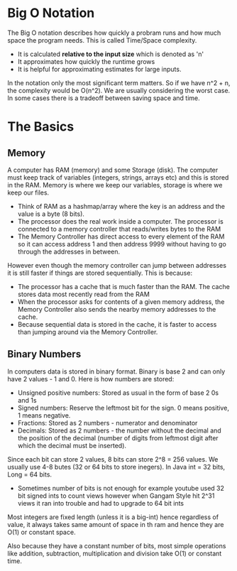 

# Big O Notation

The Big O notation describes how quickly a probram runs and how much space the program needs. This is called Time/Space complexity.

- It is calculated **relative to the input size** which is denoted as 'n'
- It approximates how quickly the runtime grows
- It is helpful for approximating estimates for large inputs.

In the notation only the most significant term matters. So if we have n^2 + n, the complexity would be O(n^2). We are usually considering the worst case. In some cases there is a tradeoff between saving space and time.

# The Basics

## Memory

A computer has RAM (memory) and some Storage (disk). The computer must keep track of variables (integers, strings, arrays etc) and this is stored in the RAM. Memory is where we keep our variables, storage is where we keep our files.

- Think of RAM as a hashmap/array where the key is an address and the value is a byte (8 bits).
- The processor does the real work inside a computer. The processor is connected to a memory controller that reads/writes bytes to the RAM
- The Memory Controller has direct access to every element of the RAM so it can access address 1 and then address 9999 without having to go through the addresses in between.

However even though the memory controller can jump between addresses it is still faster if things are stored sequentially. This is because: 

- The processor has a cache that is much faster than the RAM. The cache stores data most recently read from the RAM
- When the processor asks for contents of a given memory address, the Memory Controller also sends the nearby memory addresses to the cache.
- Because sequential data is stored in the cache, it is faster to access than jumping around via the Memory Controller.

## Binary Numbers

In computers data is stored in binary format. Binary is base 2 and can only have 2 values - 1 and 0. Here is how numbers are stored:

- Unsigned positive numbers: Stored as usual in the form of base 2 0s and 1s
- Signed numbers: Reserve the leftmost bit for the sign. 0 means positive, 1 means negative.
- Fractions: Stored as 2 numbers - numerator and denominator
- Decimals: Stored as 2 numbers - the number without the decimal and the position of the decimal (number of digits from leftmost digit after which the decimal must be inserted).

Since each bit can store 2 values, 8 bits can store 2^8 = 256 values. We usually use 4-8 butes (32 or 64 bits to store inegers). In Java int = 32 bits, Long = 64 bits.

  - Sometimes number of bits is not enough for example youtube used 32 bit signed ints to count views however when Gangam Style hit 2^31 views it ran into trouble and had to upgrade to 64 bit ints

Most integers are fixed length (unless it is a big-int) hence regardless of value, it always takes same amount of space in th ram and hence they are O(1) or constant space. 

Also because they have a constant number of bits, most simple operations like addition, subtraction, multiplication and division take O(1) or constant time.



